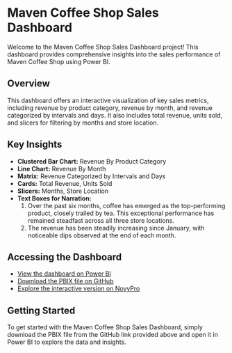 # Maven Coffee Shop Sales Dashboard

Welcome to the Maven Coffee Shop Sales Dashboard project! This dashboard provides comprehensive insights into the sales performance of Maven Coffee Shop using Power BI.

## Overview

This dashboard offers an interactive visualization of key sales metrics, including revenue by product category, revenue by month, and revenue categorized by intervals and days. It also includes total revenue, units sold, and slicers for filtering by months and store location.

## Key Insights

- **Clustered Bar Chart:** Revenue By Product Category
- **Line Chart:** Revenue By Month
- **Matrix:** Revenue Categorized by Intervals and Days
- **Cards:** Total Revenue, Units Sold
- **Slicers:** Months, Store Location
- **Text Boxes for Narration:**
    1. Over the past six months, coffee has emerged as the top-performing product, closely trailed by tea. This exceptional performance has remained steadfast across all three store locations.
    2. The revenue has been steadily increasing since January, with noticeable dips observed at the end of each month.

## Accessing the Dashboard

- [View the dashboard on Power BI](https://lnkd.in/ggAmc-mK)
- [Download the PBIX file on GitHub](https://lnkd.in/gAWKdAij)
- [Explore the interactive version on NovyPro](https://lnkd.in/gUxf2w9Q)

## Getting Started

To get started with the Maven Coffee Shop Sales Dashboard, simply download the PBIX file from the GitHub link provided above and open it in Power BI to explore the data and insights.
